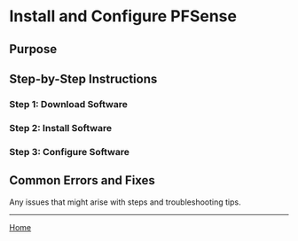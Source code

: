 # Install and Configure PFSense

## Purpose

## Step-by-Step Instructions

### Step 1: Download Software

### Step 2: Install Software

### Step 3: Configure Software

## Common Errors and Fixes
Any issues that might arise with steps and troubleshooting tips.

***  
[Home](../procedures/index.md)
